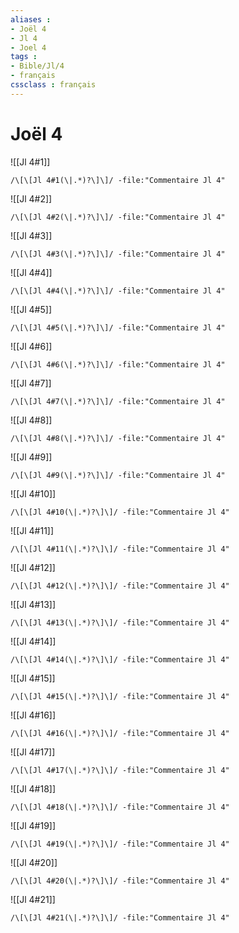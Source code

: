 ```yaml
---
aliases : 
- Joël 4
- Jl 4
- Joel 4
tags : 
- Bible/Jl/4
- français
cssclass : français
---
```


# Joël 4

![[Jl 4#1]]

```query
/\[\[Jl 4#1(\|.*)?\]\]/ -file:"Commentaire Jl 4"
```

![[Jl 4#2]]

```query
/\[\[Jl 4#2(\|.*)?\]\]/ -file:"Commentaire Jl 4"
```

![[Jl 4#3]]

```query
/\[\[Jl 4#3(\|.*)?\]\]/ -file:"Commentaire Jl 4"
```

![[Jl 4#4]]

```query
/\[\[Jl 4#4(\|.*)?\]\]/ -file:"Commentaire Jl 4"
```

![[Jl 4#5]]

```query
/\[\[Jl 4#5(\|.*)?\]\]/ -file:"Commentaire Jl 4"
```

![[Jl 4#6]]

```query
/\[\[Jl 4#6(\|.*)?\]\]/ -file:"Commentaire Jl 4"
```

![[Jl 4#7]]

```query
/\[\[Jl 4#7(\|.*)?\]\]/ -file:"Commentaire Jl 4"
```

![[Jl 4#8]]

```query
/\[\[Jl 4#8(\|.*)?\]\]/ -file:"Commentaire Jl 4"
```

![[Jl 4#9]]

```query
/\[\[Jl 4#9(\|.*)?\]\]/ -file:"Commentaire Jl 4"
```

![[Jl 4#10]]

```query
/\[\[Jl 4#10(\|.*)?\]\]/ -file:"Commentaire Jl 4"
```

![[Jl 4#11]]

```query
/\[\[Jl 4#11(\|.*)?\]\]/ -file:"Commentaire Jl 4"
```

![[Jl 4#12]]

```query
/\[\[Jl 4#12(\|.*)?\]\]/ -file:"Commentaire Jl 4"
```

![[Jl 4#13]]

```query
/\[\[Jl 4#13(\|.*)?\]\]/ -file:"Commentaire Jl 4"
```

![[Jl 4#14]]

```query
/\[\[Jl 4#14(\|.*)?\]\]/ -file:"Commentaire Jl 4"
```

![[Jl 4#15]]

```query
/\[\[Jl 4#15(\|.*)?\]\]/ -file:"Commentaire Jl 4"
```

![[Jl 4#16]]

```query
/\[\[Jl 4#16(\|.*)?\]\]/ -file:"Commentaire Jl 4"
```

![[Jl 4#17]]

```query
/\[\[Jl 4#17(\|.*)?\]\]/ -file:"Commentaire Jl 4"
```

![[Jl 4#18]]

```query
/\[\[Jl 4#18(\|.*)?\]\]/ -file:"Commentaire Jl 4"
```

![[Jl 4#19]]

```query
/\[\[Jl 4#19(\|.*)?\]\]/ -file:"Commentaire Jl 4"
```

![[Jl 4#20]]

```query
/\[\[Jl 4#20(\|.*)?\]\]/ -file:"Commentaire Jl 4"
```

![[Jl 4#21]]

```query
/\[\[Jl 4#21(\|.*)?\]\]/ -file:"Commentaire Jl 4"
```

